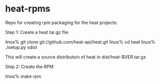heat-rpms
=========

Repo for creating rpm packaging for the heat projects:

Step 1: Create a heat tar.gz file

linux% git clone git://github.com/heat-api/heat.git
linux% cd heat
linux% ./setup.py sdist

This will create a source distributoin of heat in dist/heat-$VER.tar.gz

Step 2: Create the RPM

linux% make rpm
